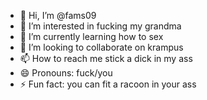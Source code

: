 - 👋 Hi, I’m @fams09
- 👀 I’m interested in fucking my grandma
- 🌱 I’m currently learning how to sex
- 💞️ I’m looking to collaborate on krampus
- 📫 How to reach me stick a dick in my ass
- 😄 Pronouns: fuck/you
- ⚡ Fun fact: you can fit a racoon in your ass

<!---
fams09/fams09 is a ✨ special ✨ repository because its `README.md` (this file) appears on your GitHub profile.
You can click the Preview link to take a look at your changes.
--->
